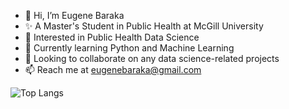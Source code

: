 - 👋 Hi, I’m Eugene Baraka
- ✨ A Master's Student in Public Health at McGill University
- 👀 Interested in Public Health Data Science
- 🌱 Currently learning Python and Machine Learning
- 💞️ Looking to collaborate on any data science-related projects
- 📫 Reach me at eugenebaraka@gmail.com

<!---
eugenebaraka/eugenebaraka is a ✨ special ✨ repository because its `README.md` (this file) appears on your GitHub profile.
You can click the Preview link to take a look at your changes.
--->

![Top Langs](https://github-readme-stats.vercel.app/api/top-langs/?username=eugenebaraka&theme=tokyonight)
